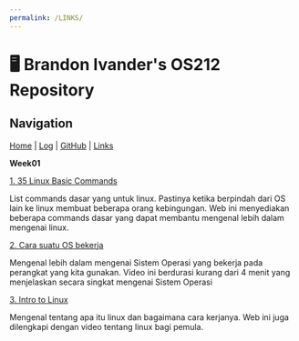 ```yaml
---
permalink: /LINKS/
---
```

# 🖥️ Brandon Ivander's OS212 Repository

## Navigation
[Home](index.md) | 
[Log](https://veloraine.github.io/os212/TXT/mylog.txt) | 
[GitHub](https://github.com/veloraine/os212/) | 
[Links](links.md)

**Week01**

[1. 35 Linux Basic Commands](https://www.hostinger.com/tutorials/linux-commands)

List commands dasar yang untuk linux. Pastinya ketika berpindah dari OS lain ke linux membuat beberapa orang kebingungan. Web ini menyediakan beberapa commands dasar yang dapat membantu mengenal lebih dalam mengenai linux.

[2. Cara suatu OS bekerja](https://www.youtube.com/watch?v=GjNp0bBrjmU&t=128s)

Mengenal lebih dalam mengenai Sistem Operasi yang bekerja pada perangkat yang kita gunakan. Video ini berdurasi kurang dari 4 menit yang menjelaskan secara singkat mengenai Sistem Operasi

[3. Intro to Linux](https://www.geeksforgeeks.org/introduction-to-linux-operating-system/)

Mengenal tentang apa itu linux dan bagaimana cara kerjanya. Web ini juga dilengkapi dengan video tentang linux bagi pemula.

